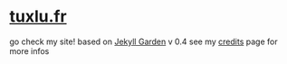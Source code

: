 # [tuxlu.fr](https://tuxlu.fr)

go check my site!
based on [Jekyll Garden](https://github.com/Jekyll-Garden/jekyll-garden.github.io) v 0.4
see my [credits](https://tuxlu.fr/credits) page for more infos